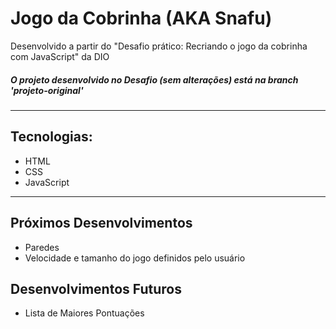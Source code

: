 # Jogo da Cobrinha (AKA Snafu)

Desenvolvido a partir do "Desafio prático: Recriando o jogo da cobrinha com JavaScript" da DIO 
##### O projeto desenvolvido no Desafio (sem alterações) está na branch 'projeto-original'
---

## Tecnologias:
* HTML
* CSS
* JavaScript
---

## Próximos Desenvolvimentos
* Paredes
* Velocidade e tamanho do jogo definidos pelo usuário

## Desenvolvimentos Futuros
* Lista de Maiores Pontuações